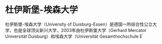 # 杜伊斯堡-埃森大学

杜伊斯堡-埃森大学（University of Duisburg-Essen）是德国一所综合性公立大学，也是全球顶尖新兴大学，2003年由杜伊斯堡大学（Gerhard Mercator Universität Duisburg）和埃森大学（Universität Gesamthochschule E